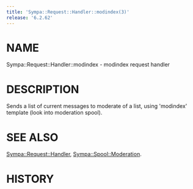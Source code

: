 ```yaml
---
title: 'Sympa::Request::Handler::modindex(3)'
release: '6.2.62'
---
```


# NAME

Sympa::Request::Handler::modindex - modindex request handler

# DESCRIPTION

Sends a list of current messages to moderate of a list,
using 'modindex' template
(look into moderation spool).

# SEE ALSO

[Sympa::Request::Handler](./Sympa-Request-Handler.3.md), [Sympa::Spool::Moderation](./Sympa-Spool-Moderation.3.md).

# HISTORY
